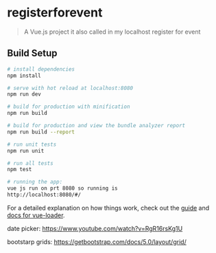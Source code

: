 # registerforevent

> A Vue.js project it also called in my localhost register for event

## Build Setup

``` bash
# install dependencies
npm install

# serve with hot reload at localhost:8080
npm run dev

# build for production with minification
npm run build

# build for production and view the bundle analyzer report
npm run build --report

# run unit tests
npm run unit

# run all tests
npm test

# running the app:
vue js run on prt 8080 so running is 
http://localhost:8080/#/
```



For a detailed explanation on how things work, check out the [guide](http://vuejs-templates.github.io/webpack/) and [docs for vue-loader](http://vuejs.github.io/vue-loader).



date picker: https://www.youtube.com/watch?v=RgR16rsKg1U

bootstarp grids:  https://getbootstrap.com/docs/5.0/layout/grid/

